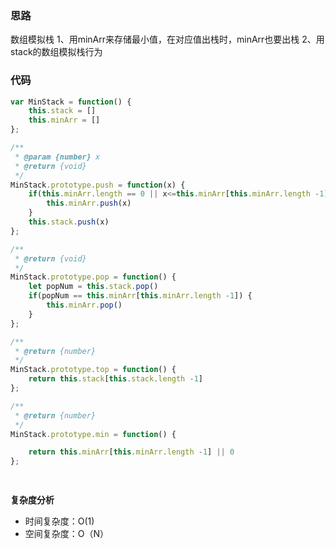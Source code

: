 ### 思路 
 
数组模拟栈
1、用minArr来存储最小值，在对应值出栈时，minArr也要出栈
2、用 stack的数组模拟栈行为
### 代码 
 
 
``` js
var MinStack = function() {
    this.stack = []
    this.minArr = []
};

/** 
 * @param {number} x
 * @return {void}
 */
MinStack.prototype.push = function(x) {
    if(this.minArr.length == 0 || x<=this.minArr[this.minArr.length -1]) {
        this.minArr.push(x)
    }
    this.stack.push(x)
};

/**
 * @return {void}
 */
MinStack.prototype.pop = function() {
    let popNum = this.stack.pop()
    if(popNum == this.minArr[this.minArr.length -1]) {
        this.minArr.pop()
    }
};

/**
 * @return {number}
 */
MinStack.prototype.top = function() {
    return this.stack[this.stack.length -1]
};

/**
 * @return {number}
 */
MinStack.prototype.min = function() {

    return this.minArr[this.minArr.length -1] || 0
};

 
``` 
 
**复杂度分析** 
- 时间复杂度：O(1) 
- 空间复杂度：O（N）